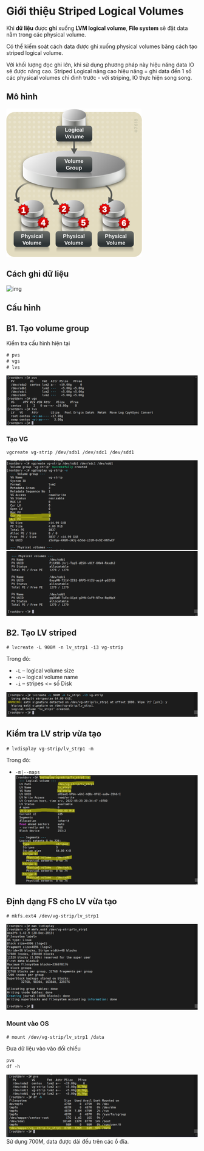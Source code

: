 # Giới thiệu Striped Logical Volumes
Khi **dữ liệu** được **ghi** xuống **LVM logical volume**, **File system** sẽ đặt data nằm trong các physical volume.

Có thể kiếm soát cách data được ghi xuống physical volumes băng cách tạo striped logical volume.

Với khối lượng đọc ghi lớn, khi sử dụng phương pháp này hiệu năng data IO sẽ được nâng cao. Striped Logical nâng cao hiệu năng = ghi data đến 1 số các physical volumes chỉ đinh trước - với striping, IO thực hiện song song.

## Mô hình

![img](img/lvm2.png)</br>

## Cách ghi dữ liệu

![img](img/lvm4.png)</br>

## Cấu hình
## B1. Tạo volume group
Kiểm tra cấu hình hiện tại
```
# pvs
# vgs
# lvs
```
![img](img/Screenshot_50.png)</br>
### Tạo VG
```
vgcreate vg-strip /dev/sdb1 /dev/sdc1 /dev/sdd1
```


![img](img/Screenshot_51.png)</br>
![img](img/Screenshot_52.png)</br>

## B2. Tạo LV striped
```
# lvcreate -L 900M -n lv_strp1 -i3 vg-strip
```
Trong đó:
* `-L` – logical volume size
* `-n` – logical volume name
* `-i` – stripes <= số Disk

![img](img/Screenshot_53.png)</br>

## Kiểm tra LV strip vừa tạo
```
# lvdisplay vg-strip/lv_strp1 -m
```
Trong đó:
* `-m|--maps` 
![img](img/Screenshot_54.png)</br>

## Định dạng FS cho LV vừa tạo
```
# mkfs.ext4 /dev/vg-strip/lv_strp1
```


![img](img/Screenshot_55.png)</br>

### Mount vào OS
```
# mount /dev/vg-strip/lv_strp1 /data
```
Đưa dữ liệu vào vào đối chiếu
```
pvs
df -h
```

![img](img/Screenshot_56.png)</br>
Sử dụng 700M, data được dải đều trên các ổ đĩa.

